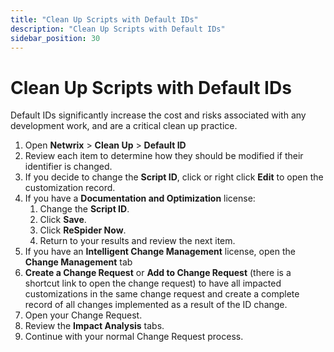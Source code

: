 ```yaml
---
title: "Clean Up Scripts with Default IDs"
description: "Clean Up Scripts with Default IDs"
sidebar_position: 30
---
```


# Clean Up Scripts with Default IDs

Default IDs significantly increase the cost and risks associated with any development work, and are
a critical clean up practice.

1. Open **Netwrix** > **Clean Up** > **Default ID**
2. Review each item to determine how they should be modified if their identifier is changed.
3. If you decide to change the **Script ID**, click or right click **Edit** to open the
   customization record.
4. If you have a **Documentation and Optimization** license:
    1. Change the **Script ID**.
    2. Click **Save**.
    3. Click **ReSpider Now**.
    4. Return to your results and review the next item.
5. If you have an **Intelligent Change Management** license, open the **Change Management** tab
6. **Create a Change Request** or **Add to Change Request** (there is a shortcut link to open the
   change request) to have all impacted customizations in the same change request and create a
   complete record of all changes implemented as a result of the ID change.
7. Open your Change Request.
8. Review the **Impact Analysis** tabs.
9. Continue with your normal Change Request process.

